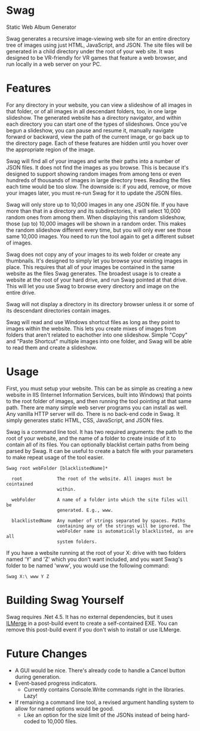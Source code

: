 # Swag

Static Web Album Generator

Swag generates a recursive image-viewing web site for an entire directory tree of images using just HTML, JavaScript, and JSON. The site files will be generated in a child directory under the root of your web site. It was designed to be VR-friendly for VR games that feature a web browser, and run locally in a web server on your PC.

# Features

For any directory in your website, you can view a slideshow of all images in that folder, or of all images in all descendant folders, too, in one large slideshow. The generated website has a directory navigator, and within each directory you can start one of the types of slideshows. Once you've begun a slideshow, you can pause and resume it, manually navigate forward or backward, view the path of the current image, or go back up to the directory page. Each of these features are hidden until you hover over the appropriate region of the image.

Swag will find all of your images and write their paths into a number of JSON files. It does not find the images as you browse. This is because it's designed to support showing random images from among tens or even hundreds of thousands of images in large directory trees. Reading the files each time would be too slow. The downside is: if you add, remove, or move your images later, you must re-run Swag for it to update the JSON files.

Swag will only store up to 10,000 images in any one JSON file. If you have more than that in a directory and its subdirectories, it will select 10,000 random ones from among them. When displaying this random slideshow, those (up to) 10,000 images will be shown in a random order. This makes the random slideshow different every time, but you will only ever see those same 10,000 images. You need to run the tool again to get a different subset of images.

Swag does not copy any of your images to its web folder or create any thumbnails. It's designed to simply let you browse your existing images in place. This requires that all of your images be contained in the same website as the files Swag generates. The broadest usage is to create a website at the root of your hard drive, and run Swag pointed at that drive. This will let you use Swag to browse every directory and image on the entire drive.

Swag will not display a directory in its directory browser unless it or some of its descendant directories contain images.

Swag will read and use Windows shortcut files as long as they point to images within the website. This lets you create mixes of images from folders that aren't related to eachother into one slideshow. Simple "Copy" and "Paste Shortcut" multiple images into one folder, and Swag will be able to read them and create a slideshow.

# Usage

First, you must setup your website. This can be as simple as creating a new website in IIS (Internet Information Services, built into Windows) that points to the root folder of images, and then running the tool pointing at that same path. There are many simple web server programs you can install as well. Any vanilla HTTP server will do. There is no back-end code in Swag. It simply generates static HTML, CSS, JavaScript, and JSON files.

Swag is a command line tool. It has two required arguments: the path to the root of your website, and the name of a folder to create inside of it to contain all of its files. You can optionally blacklist certain paths from being parsed by Swag. It can be useful to create a batch file with your parameters to make repeat usage of the tool easier.

    Swag root webFolder [blacklistedName]*
    
      root             The root of the website. All images must be cointained
                       within.
                       
      webFolder        A name of a folder into which the site files will be
                       generated. E.g., www.
                       
      blacklistedName  Any number of strings separated by spaces. Paths
                       containing any of the strings will be ignored. The 
                       webFolder name is automatically blacklisted, as are all
                       system folders.

If you have a website running at the root of your X: drive with two folders named 'Y' and 'Z' which you don't want included, and you want Swag's folder to be named 'www', you would use the following command:
    
    Swag X:\ www Y Z
      
# Building Swag Yourself

Swag requires .Net 4.5. It has no external dependencies, but it uses [ILMerge](https://www.microsoft.com/en-us/download/details.aspx?id=17630) in a post-build event to create a self-contained EXE. You can remove this post-build event if you don't wish to install or use ILMerge.

# Future Changes

* A GUI would be nice. There's already code to handle a Cancel button during generation.
* Event-based progress indicators.
    * Currently contains Console.Write commands right in the libraries. Lazy!
* If remaining a command line tool, a revised argument handling system to allow for named options would be good. 
    * Like an option for the size limit of the JSONs instead of being hard-coded to 10,000 files.